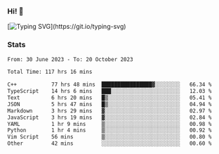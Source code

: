 ### Hi!  👋

[![Typing SVG](https://readme-typing-svg.herokuapp.com?font=Fira+Code&pause=1000&width=435&lines=Hello!+I'm+Texiwustion.)](https://git.io/typing-svg)

### Stats

<!--START_SECTION:waka-->

```txt
From: 30 June 2023 - To: 20 October 2023

Total Time: 117 hrs 16 mins

C++           77 hrs 48 mins  ████████████████▓░░░░░░░░   66.34 %
TypeScript    14 hrs 6 mins   ███░░░░░░░░░░░░░░░░░░░░░░   12.03 %
Text          6 hrs 20 mins   █▒░░░░░░░░░░░░░░░░░░░░░░░   05.41 %
JSON          5 hrs 47 mins   █▒░░░░░░░░░░░░░░░░░░░░░░░   04.94 %
Markdown      3 hrs 29 mins   ▓░░░░░░░░░░░░░░░░░░░░░░░░   02.97 %
JavaScript    3 hrs 19 mins   ▓░░░░░░░░░░░░░░░░░░░░░░░░   02.84 %
YAML          1 hr 9 mins     ▒░░░░░░░░░░░░░░░░░░░░░░░░   00.98 %
Python        1 hr 4 mins     ▒░░░░░░░░░░░░░░░░░░░░░░░░   00.92 %
Vim Script    56 mins         ▒░░░░░░░░░░░░░░░░░░░░░░░░   00.80 %
Other         42 mins         ░░░░░░░░░░░░░░░░░░░░░░░░░   00.60 %
```

<!--END_SECTION:waka-->

